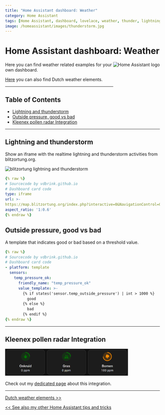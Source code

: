 ```yaml
---
title: "Home Assistant dashboard: Weather"
category: Home Assistant
tags: [Home Assistant, dashboard, lovelace, weather, thunder, lightning]
image: /homeassistant/images/thunderstorm.jpg
---
```


# Home Assistant dashboard: Weather

<a href="index"><img src="images/home_assistant_logo.png" style="float: right;" alt="Home Assistant logo" height="100px"></a>

Here you can find weather related examples for your own dashboard.

[Here](homeassistant_dashboard_weather_nl) you can also find Dutch weather elements.

---
## Table of Contents
<!-- TOC -->
  * [Lightning and thunderstorm](#lightning-and-thunderstorm)
  * [Outside pressure, good vs bad](#outside-pressure-good-vs-bad)
  * [Kleenex pollen radar Integration](#kleenex-pollen-radar-integration)
<!-- TOC -->

---

## Lightning and thunderstorm

Show an iframe with the realtime lightning and thunderstorm activities from blitzortung.org.

<img src="images_weather/thunderstorm.jpg" alt="blitzortung lightning and thunderstorm" width="400px">

```yaml
{% raw %}
# Sourcecode by vdbrink.github.io
# Dashboard card code
type: iframe
url: >-
https://map.blitzortung.org/index.php?interactive=0&NavigationControl=0&FullScreenControl=0&Cookies=0&InfoDiv=0&MenuButtonDiv=1&ScaleControl=1&LinksCheckboxChecked=1&LinksRangeValue=10&MapStyle=0&MapStyleRangeValue=0&Advertisment=#10/52.100676/5.168668
aspect_ratio: '1:0.6'
{% endraw %}
```

## Outside pressure, good vs bad

A template that indicates good or bad based on a threshold value.

```yaml
{% raw %}
# Sourcecode by vdbrink.github.io
# Dashboard card code
- platform: template
  sensors:
    temp_pressure_ok:
      friendly_name: "temp_pressure_ok"
      value_template: >-
        {% if states('sensor.temp_outside_pressure') | int > 1000 %}
          good
        {% else %}
          bad
        {% endif %}
{% endraw %}
```

---

## Kleenex pollen radar Integration

<img src="images_kleenex/kleenex_colored_presentation.png" alt="" width="400px">

Check out my [dedicated page](homeassistant_hacs_kleenex) about this integration.

---

[Dutch weather elements >>](homeassistant_dashboard_weather)

[<< See also my other Home Assistant tips and tricks](index)
